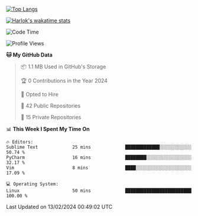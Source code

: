 [![Top Langs](https://github-readme-stats.vercel.app/api/top-langs/?username=remisiki&theme=dracula&layout=compact&hide=Jupyter%20Notebook,CSS,HTML&langs_count=10&exclude_repo=GMM-Demux-GUI)](https://github.com/anuraghazra/github-readme-stats)

[![Harlok's wakatime stats](https://github-readme-stats.vercel.app/api/wakatime?username=@remisiki&theme=dracula&layout=compact&langs_count=10&hide=other,html,css,text,json,markdown,jupyter)](https://github.com/anuraghazra/github-readme-stats)

<!--START_SECTION:waka-->
![Code Time](http://img.shields.io/badge/Code%20Time-656%20hrs%204%20mins-blue)

![Profile Views](http://img.shields.io/badge/Profile%20Views-0-blue)

**🐱 My GitHub Data** 

> 📦 1.1 MB Used in GitHub's Storage 
 > 
> 🏆 0 Contributions in the Year 2024
 > 
> 💼 Opted to Hire
 > 
> 📜 42 Public Repositories 
 > 
> 🔑 15 Private Repositories 
 > 
📊 **This Week I Spent My Time On** 

```text
🔥 Editors: 
Sublime Text             25 mins             █████████████░░░░░░░░░░░░   50.74 % 
PyCharm                  16 mins             ████████░░░░░░░░░░░░░░░░░   32.17 % 
Vim                      8 mins              ████░░░░░░░░░░░░░░░░░░░░░   17.09 % 

💻 Operating System: 
Linux                    50 mins             █████████████████████████   100.00 % 
```


 Last Updated on 13/02/2024 00:49:02 UTC
<!--END_SECTION:waka-->
